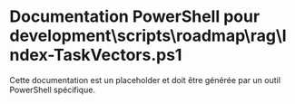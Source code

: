 # Documentation PowerShell pour development\scripts\roadmap\rag\Index-TaskVectors.ps1

Cette documentation est un placeholder et doit être générée par un outil PowerShell spécifique.
